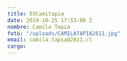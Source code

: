 ```yaml
---
title: 03Camitapia
date: 2019-10-25 17:53:00 Z
nombre: Camila Tapia
foto: "/uploads/CAMILATAPIA2811.jpg"
email: camila.tapia@2811.cl
cargo: 
---
```


